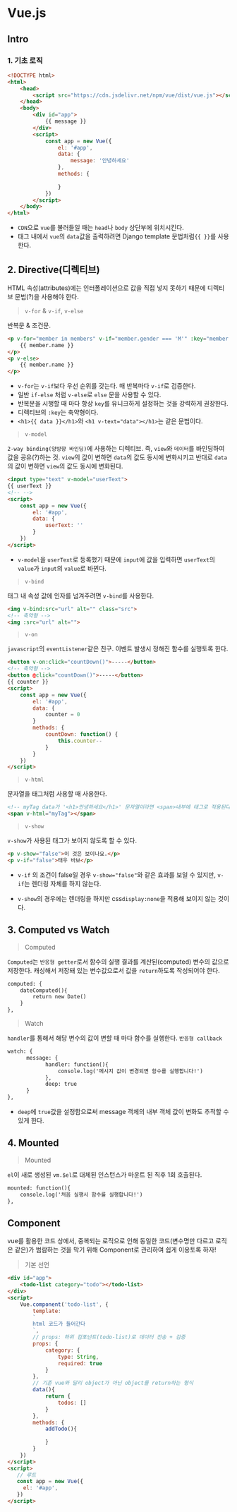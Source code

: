 # Vue.js

## Intro

### 1. 기초 로직

```html
<!DOCTYPE html>
<html>
    <head>
       	<script src="https://cdn.jsdelivr.net/npm/vue/dist/vue.js"></script>
    </head>
    <body>
        <div id="app">
            {{ message }}
        </div>
        <script>
        	const app = new Vue({
                el: '#app',
                data: {
                    message: '안녕하세요'
                },
                methods: {
                    
                }
            })
        </script>
    </body>
</html>
```

- `CDN`으로 `vue`를 불러들일 때는 `head`나 `body` 상단부에 위치시킨다.
- 태그 내에서 `vue`의 `data`값을 출력하려면 Django template 문법처럼`{{ }}`를 사용한다.



## 2. Directive(디렉티브)

HTML 속성(attributes)에는 인터폴레이션으로 값을 직접 넣지 못하기 때문에 디렉티브 문법(?)을 사용해야 한다.

> `v-for` & `v-if`, `v-else`

 반복문 & 조건문.

```html
<p v-for="member in members" v-if="member.gender === 'M'" :key="member.id">
    {{ member.name }}
</p>
<p v-else>
    {{ member.name }}
</p>
```

- `v-for`는 `v-if`보다 우선 순위를 갖는다. 매 반복마다 `v-if`로 검증한다.
- 일반 `if-else` 처럼 `v-else`로 `else` 문을 사용할 수 있다.
- 반복문을 시행할 때 마다 항상 `key`를 유니크하게 설정하는 것을 강력하게 권장한다. 
- 디렉티브의 `:key`는 축약형이다.
- `<h1>{{ data }}</h1>`와 `<h1 v-text="data"></h1>`는 같은 문법이다. 



> `v-model`

 `2-way binding(양방향 바인딩)`에 사용하는 디렉티브. 즉, `view`와 `데이터`를 바인딩하여 값을 공유(?)하는 것. `view`의 값이 변하면 `data`의 값도 동시에 변화시키고 반대로 `data`의 값이 변하면 `view`의 값도 동시에 변화된다.

```html
<input type="text" v-model="userText">
{{ userText }}
<!-- -->
<script>
	const app = new Vue({
        el: '#app',
        data: {
            userText: ''
        }
    })
</script>
```

-  `v-model`을 `userText`로 등록했기 때문에 `input`에 값을 입력하면 `userText`의 `value`가 `input`의 `value`로 바뀐다.



> `v-bind`

 태그 내 속성 값에 인자를 넘겨주려면 `v-bind`를 사용한다. 

```html
<img v-bind:src="url" alt="" class="src">
<!-- 축약형 -->
<img :src="url" alt="">
```



> `v-on`

 `javascript`의 `eventListener`같은 친구. 이벤트 발생시 정해진 함수를 실행토록 한다.

```html
<button v-on:click="countDown()">-----</button>
<!-- 축약형 -->
<button @click="countDown()">-----</button>
{{ counter }}
<script>
    const app = new Vue({
        el: '#app',
        data: {
            counter = 0
        }
      	methods: {
			countDown: function() {
				this.counter--
			}
		}  
    })
</script>
```



> `v-html`

 문자열을 태그처럼 사용할 때 사용한다.

```html
<!-- myTag data가 '<h1>안녕하세요</h1>' 문자열이라면 <span>내부에 태그로 적용된다.-->
<span v-html="myTag"></span>
```



> `v-show`

 `v-show`가 사용된 태그가 보이지 않도록 할 수 있다.

```html
<p v-show="false">이 것은 보이나요.</p>
<p v-if="false">태우 바보</p>
```

- `v-if` 의 조건이 false일 경우 `v-show="false"`와 같은 효과를 보일 수 있지만, `v-if`는 렌더링 자체를 하지 않는다.

- `v-show`의 경우에는 렌더링을 하지만 css`display:none`을 적용해 보이지 않는 것이다.

   



## 3. Computed vs Watch

> Computed

 `Computed`는 `반응형 getter`로서 함수의 실행 결과를 계산된(computed) 변수의 값으로 저장한다.  캐싱해서 저장돼 있는 변수값으로서 값을 `return`하도록 작성되어야 한다.

```html
computed: {
    dateComputed(){
        return new Date()
    }
},
```



> Watch

 `handler`를 통해서 해당 변수의 값이 변할 때 마다 함수를 실행한다. `반응형 callback`

```html
watch: {
      message: {
       		handler: function(){
                console.log('메시지 값이 변경되면 함수를 실행합니다!')
            },
            deep: true
      }
},
```

- `deep`에 `true`값을 설정함으로써 message 객체의 내부 객체 값이 변화도 추적할 수 있게 한다.



## 4. Mounted

> Mounted

 `el`이 새로 생성된 `vm.$el`로 대체된 인스턴스가 마운트 된 직후 1회 호출된다.

```html
mounted: function(){
    console.log('처음 실행시 함수를 실행합니다!')
},
```



 

## Component

 vue를 활용한 코드 상에서, 중복되는 로직으로 인해 동일한 코드(변수명만 다르고 로직은 같은)가 범람하는 것을 막기 위해 Component로 관리하여 쉽게 이용토록 하자!

> 기본 선언

```html
<div id="app">
    <todo-list category="todo"></todo-list>
</div>
<script>
	Vue.component('todo-list', {
        template:
        `
		html 코드가 들어간다
		`,
        // props: 하위 컴포넌트(todo-list)로 데이터 전송 + 검증
        props: {
            category: {
                type: String,
                required: true
            }
        },
        // 기존 vue와 달리 object가 아닌 object를 return하는 형식
        data(){
            return {
                todos: []
            }
        },
        methods: {
            addTodo(){
			
            }
        }
    })
</script>
<script>
   // 루트
   const app = new Vue({
     el: '#app',
   })
</script>
```

